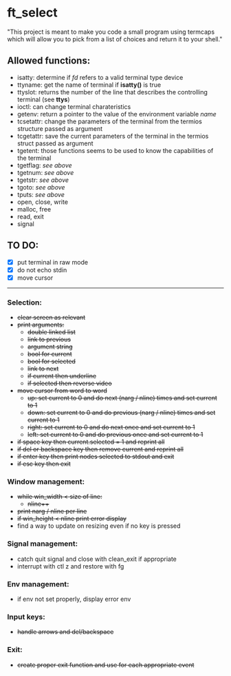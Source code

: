# ft_select
"This project is meant to make you code a small program using termcaps which will allow you to pick from a list of choices and return it to your shell."

## Allowed functions:

* isatty: determine if _fd_ refers to a valid terminal type device
* ttyname: get the name of terminal if __isatty()__ is true
* ttyslot: returns the number of the line that describes the controlling terminal (see __ttys__)
* ioctl: can change terminal charateristics
* getenv: return a pointer to the value of the environment variable _name_
* tcsetattr: change the parameters of the terminal from the termios structure passed as argument
* tcgetattr: save the current parameters of the terminal in the termios struct passed as argument
* tgetent: those functions seems to be used to know the capabilities of the terminal
* tgetflag: _see above_
* tgetnum: _see above_
* tgetstr: _see above_
* tgoto: _see above_
* tputs: _see above_
* open, close, write
* malloc, free
* read, exit
* signal

## TO DO:

- [x] put terminal in raw mode
- [x] do not echo stdin
- [x] move cursor

----------------------------------

###	Selection:
* ~~clear screen as relevant~~
* ~~print arguments:~~
	* ~~double linked list~~
	* ~~link to previous~~
	* ~~argument string~~
	* ~~bool for current~~
	* ~~bool for selected~~
	* ~~link to next~~
	* ~~if current then underline~~
	* ~~if selected then reverse video~~ 
* ~~move cursor from word to word~~
	* ~~up: set current to 0 and do next (narg / nline) times and set current to 1~~
	* ~~down: set current to 0 and do previous (narg / nline) times and set current to 1~~
	* ~~right: set current to 0 and do next once and set current to 1~~
	* ~~left: set current to 0 and do previous once and set current to 1~~
* ~~if space key then current.selected = 1 and reprint all~~
* ~~if del or backspace key then remove current and reprint all~~
* ~~if enter key then print nodes selected to stdout and exit~~
* ~~if esc key then exit~~


### Window management:
* ~~while win_width < size of line:~~
	* ~~nline++~~
* ~~print narg / nline per line~~
* ~~if win_height < nline print error display~~
* find a way to update on resizing even if no key is pressed

### Signal management:
* catch quit signal and close with clean_exit if appropriate
* interrupt with ctl z and restore with fg

### Env management:
* if env not set properly, display error env

### Input keys:
* ~~handle arrows and del/backspace~~

### Exit:
* ~~create proper exit function and use for each appropriate event~~
